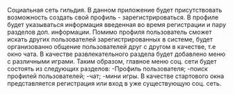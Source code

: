 Социальная сеть гильдия. В данном приложение будет присутствовать возможность создать свой профиль - зарегистрироваться.
В профиле будет указываться информация введенная во время регистрации и пару разделов доп. информации. Помимо профиля 
пользователь сможет искать других пользователей зарегистрированных в системе, будет организованно общение пользователей
друг с другом в качестве, т.е окно чата. В качестве развлекательного раздела будет добавлено меню с различными играми.
Таким образом, главное меню соц. сети будет состоять из следующих разделов:
    -Профиль пользователя;
    -поиск профилей пользователей; 
    -чат;
    -мини игры.
В качестве стартового окна представляется регистрация или вход в уже существующую соц. сеть.



